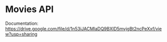 # Movies API  
Documentation: https://drive.google.com/file/d/1n53iJACMlaDQ9BXlD5mvjgBt2ncPeXxf/view?usp=sharing
